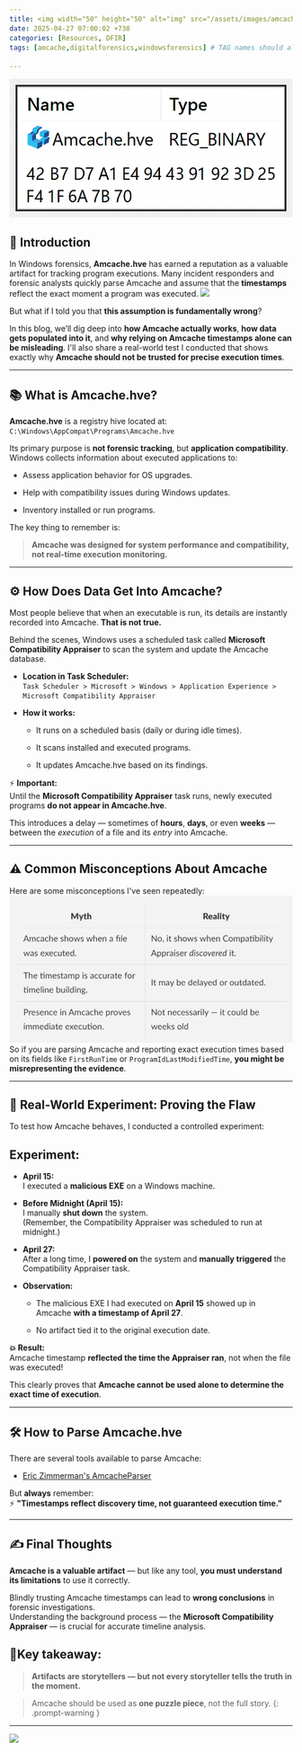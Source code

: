 ```yaml
---
title: <img width="50" height="50" alt="img" src="/assets/images/amcache.png"> Amcache:The Most Misunderstood Artifact
date: 2025-04-27 07:00:02 +730
categories: [Resources, DFIR]
tags: [amcache,digitalforensics,windowsforensics] # TAG names should always be lowercase

---
```

![](/assets/images/amcache.png)

## 📌 Introduction

In Windows forensics, **Amcache.hve** has earned a reputation as a valuable artifact for tracking program executions. Many incident responders and forensic analysts quickly parse Amcache and assume that the **timestamps** reflect the exact moment a program was executed.
![](https://media.giphy.com/media/v1.Y2lkPTc5MGI3NjExZHVvbTR3Y3R6Zmx3MXAzdHF3bDlseDRpc21zNGFtb2x4NTZlYzJqYSZlcD12MV9naWZzX3NlYXJjaCZjdD1n/l1IY5J4Cfw8JLi40M/giphy.gif)

But what if I told you that **this assumption is fundamentally wrong**?

In this blog, we’ll dig deep into **how Amcache actually works**, **how data gets populated into it**, and **why relying on Amcache timestamps alone can be misleading**. I'll also share a real-world test I conducted that shows exactly why **Amcache should not be trusted for precise execution times**.

----------

## 📚 What is Amcache.hve?

**Amcache.hve** is a registry hive located at:
`C:\Windows\AppCompat\Programs\Amcache.hve` 

Its primary purpose is **not forensic tracking**, but **application compatibility**. Windows collects information about executed applications to:

-   Assess application behavior for OS upgrades.
    
-   Help with compatibility issues during Windows updates.
    
-   Inventory installed or run programs.
    

The key thing to remember is:

> **Amcache was designed for system performance and compatibility, not real-time execution monitoring.**

----------

## ⚙️ How Does Data Get Into Amcache?

Most people believe that when an executable is run, its details are instantly recorded into Amcache. **That is not true.**

Behind the scenes, Windows uses a scheduled task called **Microsoft Compatibility Appraiser** to scan the system and update the Amcache database.

-   **Location in Task Scheduler:**  
    `Task Scheduler > Microsoft > Windows > Application Experience > Microsoft Compatibility Appraiser`
    
-   **How it works:**
    
    -   It runs on a scheduled basis (daily or during idle times).
        
    -   It scans installed and executed programs.
        
    -   It updates Amcache.hve based on its findings.
        

⚡ **Important:**  
Until the **Microsoft Compatibility Appraiser** task runs, newly executed programs **do not appear in Amcache.hve**.

This introduces a delay — sometimes of **hours**, **days**, or even **weeks** — between the _execution_ of a file and its _entry_ into Amcache.

----------

## ⚠️ Common Misconceptions About Amcache

Here are some misconceptions I've seen repeatedly:
![](/assets/images/table.png)
So if you are parsing Amcache and reporting exact execution times based on its fields like `FirstRunTime` or `ProgramIdLastModifiedTime`, **you might be misrepresenting the evidence**.

----------

## 🧪 Real-World Experiment: Proving the Flaw

To test how Amcache behaves, I conducted a controlled experiment:

## Experiment:

-   **April 15:**  
    I executed a **malicious EXE** on a Windows machine.
    
-   **Before Midnight (April 15):**  
    I manually **shut down** the system.  
    (Remember, the Compatibility Appraiser was scheduled to run at midnight.)
    
-   **April 27:**  
    After a long time, I **powered on** the system and **manually triggered** the Compatibility Appraiser task.
    
-   **Observation:**
    
    -   The malicious EXE I had executed on **April 15** showed up in Amcache **with a timestamp of April 27**.
        
    -   No artifact tied it to the original execution date.
        



**💥 Result:**  
Amcache timestamp **reflected the time the Appraiser ran**, not when the file was executed!

This clearly proves that **Amcache cannot be used alone to determine the exact time of execution**.

----------

## 🛠️ How to Parse Amcache.hve 

There are several tools available to parse Amcache:

-   [Eric Zimmerman's AmcacheParser](https://github.com/EricZimmerman/AmcacheParser)
   
    


But **always** remember:  
⚡ **"Timestamps reflect discovery time, not guaranteed execution time."**

----------




## ✍️ Final Thoughts

**Amcache is a valuable artifact** — but like any tool, **you must understand its limitations** to use it correctly.

Blindly trusting Amcache timestamps can lead to **wrong conclusions** in forensic investigations.  
Understanding the background process — the **Microsoft Compatibility Appraiser** — is crucial for accurate timeline analysis.

## 🎯**Key takeaway:**

> **Artifacts are storytellers — but not every storyteller tells the truth in the moment.**

>  Amcache should be used as **one puzzle piece**, not the full story.
{: .prompt-warning }

----------


![](https://media.giphy.com/media/DAtJCG1t3im1G/giphy.gif)
